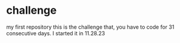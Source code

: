 # challenge
my first repository
this is the challenge that, you have to code for 31 consecutive days.
I started it in 11.28.23
